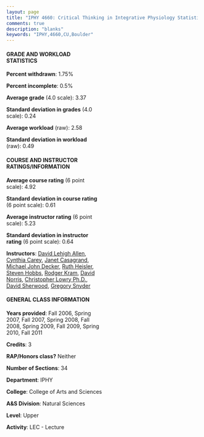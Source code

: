 ```yaml
---
layout: page
title: "IPHY 4660: Critical Thinking in Integrative Physiology Statistics"
comments: true
description: "blanks"
keywords: "IPHY,4660,CU,Boulder"
---
```

<head>
<script src="https://ajax.googleapis.com/ajax/libs/jquery/2.1.3/jquery.min.js"></script>
<script src="https://dl.dropboxusercontent.com/s/pc42nxpaw1ea4o9/highcharts.js?dl=0"></script>
<!-- <script src="../assets/js/highcharts.js"></script> -->
<style type="text/css">@font-face {
	font-family: "Bebas Neue";
	src: url(https://www.filehosting.org/file/details/544349/BebasNeue Regular.otf) format("opentype");
	}
	h1.Bebas { 
		font-family: "Bebas Neue", Verdana, Tahoma;
	}
</style>
</head>
<body>
	<div id="container" style="float: right; width: 45%; height: 88%; margin-left: 2.5%; margin-right: 2.5%;"></div>
	<script language="JavaScript">
		$(document).ready(function() {
		var chart = {type: 'column'};
		var title = {text: 'Grade Distribution'};
		var xAxis = {categories: ['A','B','C','D','F'],crosshair: true};
		var yAxis = {min: 0,title: {text: 'Percentage'}};
		var tooltip = {headerFormat: '<center><b><span style="font-size:20px">{point.key}</span></b></center>',
		               pointFormat: '<td style="padding:0"><b>{point.y:.1f}%</b></td>',
		               footerFormat: '</table>',shared: true,useHTML: true};
		var plotOptions = {column: {pointPadding: 0.0,borderWidth: 0}};  
		var credits = {enabled: false};var series= [{name: 'Percent',data: [50.76,40.56,7.54,0.14,0.99,]}];
		var json = {};
		json.chart = chart;
		json.title = title;
		json.tooltip = tooltip;
		json.xAxis = xAxis;
		json.yAxis = yAxis;  
		json.series = series;
		json.plotOptions = plotOptions;  
		json.credits = credits;
		$('#container').highcharts(json);
	});
	</script>
</body>
			   
#### GRADE AND WORKLOAD STATISTICS

**Percent withdrawn**: 1.75%

**Percent incomplete**: 0.5%

**Average grade** (4.0 scale): 3.37

**Standard deviation in grades** (4.0 scale): 0.24

**Average workload** (raw): 2.58

**Standard deviation in workload** (raw): 0.49

#### COURSE AND INSTRUCTOR RATINGS/INFORMATION

**Average course rating** (6 point scale): 4.92

**Standard deviation in course rating** (6 point scale): 0.61

**Average instructor rating** (6 point scale): 5.23

**Standard deviation in instructor rating** (6 point scale): 0.64

**Instructors**: <a href='../../instructors/David_Lehigh_Allen'>David Lehigh Allen</a>, <a href='../../instructors/Cynthia_Carey'>Cynthia Carey</a>, <a href='../../instructors/Janet_Casagrand'>Janet Casagrand</a>, <a href='../../instructors/Michael_John_Decker'>Michael John Decker</a>, <a href='../../instructors/Ruth_Heisler'>Ruth Heisler</a>, <a href='../../instructors/Steven_Hobbs'>Steven Hobbs</a>, <a href='../../instructors/Rodger_Kram'>Rodger Kram</a>, <a href='../../instructors/David_Norris'>David Norris</a>, <a href='../../instructors/Christopher_Lowry_Ph.D.'>Christopher Lowry Ph.D.</a>, <a href='../../instructors/David_Sherwood'>David Sherwood</a>, <a href='../../instructors/Gregory_Snyder'>Gregory Snyder</a>

#### GENERAL CLASS INFORMATION

**Years provided**: Fall 2006, Spring 2007, Fall 2007, Spring 2008, Fall 2008, Spring 2009, Fall 2009, Spring 2010, Fall 2011

**Credits**: 3

**RAP/Honors class?** Neither

**Number of Sections**: 34

**Department**: IPHY

**College**: College of Arts and Sciences

**A&S Division**: Natural Sciences

**Level**: Upper

**Activity**: LEC - Lecture
